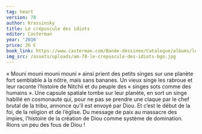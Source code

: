 ```yaml
---
tag: heart
version: 78
author: Krassinsky
title: Le crépuscule des idiots
editor: Casterman
year: '2016'
price: 26 €
book_link: https://www.casterman.com/Bande-dessinee/Catalogue/albums/le-crepuscule-des-idiots
img_src: /assets/uploads/am-78-le-crepuscule-des-idiots-bgo.jpg
---
```

« Mouni mouni mouni mouni » ainsi prient des petits singes sur une planète fort semblable à la nôtre, mais sans bananes. Un vieux singe les rabroue et leur raconte l’histoire de Nitchii et du peuple des « singes sots comme des humains ». Une capsule spatiale tombe sur leur planète, en sort un singe habillé en cosmonaute qui, pour ne pas se prendre une claque par le chef brutal de la tribu, annonce qu’il est envoyé par Diou. Et c’est le début de la foi, de la religion et de l’église. Du message de paix au massacre des impies, l’histoire de la création de Diou comme système de domination. Rions un peu des fous de Diou !
